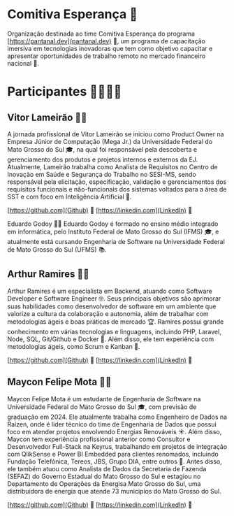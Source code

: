# Comitiva Esperança 🌟
Organização destinada ao time Comitiva Esperança do programa [https://pantanal.dev](pantanal.dev) 🚀, um programa de capacitação imersiva em tecnologias inovadoras que tem como objetivo capacitar e apresentar oportunidades de trabalho remoto no mercado financeiro nacional 💼.

# Participantes 🙋‍♀️🙋‍♂️
## Vitor Lameirão 🧑‍💼
A jornada profissional de Vitor Lameirão se iniciou como Product Owner na Empresa Júnior de Computação (Mega Jr.) da Universidade Federal do Mato Grosso do Sul 🎓, na qual foi responsável pela descoberta e gerenciamento dos produtos e projetos internos e externos da EJ. Atualmente, Lameirão trabalha como Analista de Requisitos no Centro de Inovação em Saúde e Segurança do Trabalho no SESI-MS, sendo responsável pela elicitação, especificação, validação e gerenciamentos dos requisitos funcionais e não-funcionais dos sistemas voltados para a área de SST e com foco em Inteligência Artificial 🤖.

[https://github.com](Github) 🐙
[https://linkedin.com](LinkedIn) 👥

Eduardo Godoy 🧑‍💻
Eduardo Godoy é formado no ensino médio integrado em informática, pelo Instituto Federal de Mato Grosso do Sul (IFMS) 🎓, e atualmente está cursando Engenharia de Software na Universidade Federal de Mato Grosso do Sul (UFMS) 📚.

## Arthur Ramires 🧑‍💻
Arthur Ramires é um especialista em Backend, atuando como Software Developer e Software Engineer 🤓. Seus principais objetivos são aprimorar suas habilidades como desenvolvedor de software em um ambiente que valorize a cultura da colaboração e autonomia, além de trabalhar com metodologias ágeis e boas práticas de mercado 🏆. Ramires possui grande conhecimento em várias tecnologias e linguagens, incluindo PHP, Laravel, Node, SQL, Git/Github e Docker 🚀. Além disso, ele tem experiência com metodologias ágeis, como Scrum e Kanban 🤝.

[https://github.com](Github) 🐙
[https://linkedin.com](LinkedIn) 👥

## Maycon Felipe Mota 🧑‍💼
Maycon Felipe Mota é um estudante de Engenharia de Software na Universidade Federal do Mato Grosso do Sul 🎓, com previsão de graduação em 2024. Ele atualmente trabalha como Engenheiro de Dados na Raízen, onde é lider técnico do time de Engenharia de Dados que possui foco em atender projetos envolvendo Energias Renováveis ☀️. Além disso, Maycon tem experiência profissional anterior como Consultor e Desenvolvedor Full-Stack na Keyrus, trabalhando em projetos de integração com QlikSense e Power BI Embedded para clientes renomados, incluindo Fundação Telefônica, Tereos, JBS, Grupo DIA, entre outros 💼. Antes disso, ele também atuou como Analista de Dados da Secretaria de Fazenda (SEFAZ) do Governo Estadual do Mato Grosso do Sul e estagiou no Departamento de Operações da Energisa Mato Grosso do Sul, uma distribuidora de energia que atende 73 municipios do Mato Grosso do Sul.

[https://github.com](Github) 🐙
[https://linkedin.com](LinkedIn) 👥
